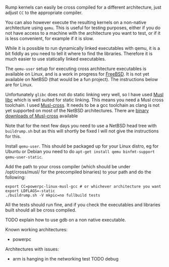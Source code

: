 Rump kernels can easily be cross compiled for a different architecture, just adjust `CC` to the appropriate compiler.

You can also however execute the resulting kernels on a non-native architecture using `qemu`. This is useful for testing purposes, either if you do not have access to a machine with the architecture you want to test, or if it is less convenient, for example if it is slow.

While it is possible to run dynamically linked executables with qemu, it is a bit fiddly as you need to tell it where to find the libraries. Therefore it is much easier to use statically linked executables.

The `qemu-user` setup for executing cross architecture executables is available on Linux, and is a work in progress for [FreeBSD](https://wiki.freebsd.org/QemuUserModeHowTo). It is not yet available on NetBSD (that would be a fun project). The instructions below are for Linux.

Unfortunately `glibc` does not do static linking very well, so I have used [Musl libc](http://www.musl-libc.org/) which is well suited for static linking. This means you need a Musl cross toolchain. I used [Musl-cross](https://bitbucket.org/GregorR/musl-cross). It needs to be a gcc toolchain as clang is not yet supported on most of the NetBSD architectures. There are [binary downloads of Musl-cross](https://googledrive.com/host/0BwnS5DMB0YQ6bDhPZkpOYVFhbk0/musl-0.9.15/) available

Note that for the next few days you need to use a NetBSD head tree with `buildrump.sh` but as this will shortly be fixed I will not give the instructions for this.

Install `qemu-user`. This should be packaged up for your Linux distro, eg for Ubuntu or Debian you need to do `apt-get install qemu binfmt-support qemu-user-static`.

Add the path to your cross compiler (which should be under /opt/cross/musl/ for the precompiled binaries) to your path and do the following:
````
export CC=powerpc-linux-musl-gcc # or whichever architecture you want
export LDFLAGS=-static
./buildrump.sh -V mkpic=no fullbuild tests
````

All the tests should run fine, and if you check the executables and libraries built should all be cross compiled.

TODO explain how to use gdb on a non native executable.

Known working architectures:
* powerpc

Architectures with issues:
* arm is hanging in the networking test TODO debug
